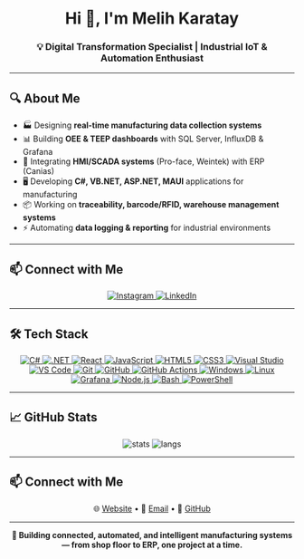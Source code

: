 <h1 align="center">Hi 👋, I'm Melih Karatay</h1>
<h3 align="center">💡 Digital Transformation Specialist | Industrial IoT & Automation Enthusiast</h3>

---

## 🔍 About Me
- 🏭 Designing **real-time manufacturing data collection systems**  
- 📊 Building **OEE & TEEP dashboards** with SQL Server, InfluxDB & Grafana  
- 🔌 Integrating **HMI/SCADA systems** (Pro-face, Weintek) with ERP (Canias)  
- 🖥️ Developing **C#, VB.NET, ASP.NET, MAUI** applications for manufacturing  
- 📦 Working on **traceability, barcode/RFID, warehouse management systems**  
- ⚡ Automating **data logging & reporting** for industrial environments  

---

## 📫 Connect with Me

<p align="center">
  <a href="https://instagram.com/melihkaratay" title="Instagram - Melih Karatay">
    <img src="https://skillicons.dev/icons?i=instagram" alt="Instagram" />
  </a>
  <a href="https://tr.linkedin.com/in/melih-karatay-1ab035b9" title="LinkedIn - Melih Karatay">
    <img src="https://skillicons.dev/icons?i=linkedin" alt="LinkedIn" />
  </a>
</p>

---

## 🛠️ Tech Stack
<p align="center">
  <p align="center">
  <a href="https://learn.microsoft.com/dotnet/csharp/">
    <img src="https://skillicons.dev/icons?i=cs" alt="C#" />
  </a>
  <a href="https://dotnet.microsoft.com/">
    <img src="https://skillicons.dev/icons?i=dotnet" alt=".NET" />
  </a>
  <a href="https://react.dev/">
    <img src="https://skillicons.dev/icons?i=react" alt="React" />
  </a>
  <a href="https://developer.mozilla.org/docs/Web/JavaScript">
    <img src="https://skillicons.dev/icons?i=js" alt="JavaScript" />
  </a>
  <a href="https://developer.mozilla.org/docs/Web/HTML">
    <img src="https://skillicons.dev/icons?i=html" alt="HTML5" />
  </a>
  <a href="https://developer.mozilla.org/docs/Web/CSS">
    <img src="https://skillicons.dev/icons?i=css" alt="CSS3" />
  </a>
  <a href="https://visualstudio.microsoft.com/">
    <img src="https://skillicons.dev/icons?i=visualstudio" alt="Visual Studio" />
  </a>
  <a href="https://code.visualstudio.com/">
    <img src="https://skillicons.dev/icons?i=vscode" alt="VS Code" />
  </a>
  <a href="https://git-scm.com/">
    <img src="https://skillicons.dev/icons?i=git" alt="Git" />
  </a>
  <a href="https://github.com/">
    <img src="https://skillicons.dev/icons?i=github" alt="GitHub" />
  </a>
  <a href="https://docs.github.com/actions">
    <img src="https://skillicons.dev/icons?i=githubactions" alt="GitHub Actions" />
  </a>
  <a href="https://www.microsoft.com/windows">
    <img src="https://skillicons.dev/icons?i=windows" alt="Windows" />
  </a>
  <a href="https://www.linux.org/">
    <img src="https://skillicons.dev/icons?i=linux" alt="Linux" />
  </a>
  <a href="https://grafana.com/">
    <img src="https://skillicons.dev/icons?i=grafana" alt="Grafana" />
  </a>
  <a href="https://nodejs.org/">
    <img src="https://skillicons.dev/icons?i=nodejs" alt="Node.js" />
  </a>
  <a href="https://www.gnu.org/software/bash/">
    <img src="https://skillicons.dev/icons?i=bash" alt="Bash" />
  </a>
  <a href="https://learn.microsoft.com/powershell/">
    <img src="https://skillicons.dev/icons?i=powershell" alt="PowerShell" />
  </a>
</p>

---

## 📈 GitHub Stats
<p align="center">
  <img src="https://github-readme-stats.vercel.app/api?username=melihkaratay&show_icons=true&theme=tokyonight" alt="stats" />
  <img src="https://github-readme-stats.vercel.app/api/top-langs/?username=melihkaratay&layout=compact&theme=tokyonight" alt="langs" />
</p>

---

## 📫 Connect with Me
<p align="center">
  🌐 <a href="https://www.melihkaratay.com">Website</a> • 
  📧 <a href="mailto:melihkaratay@gmail.com">Email</a> • 
  🔗 <a href="https://github.com/melihkaratay">GitHub</a>
</p>

---

<p align="center"><b>🚀 Building connected, automated, and intelligent manufacturing systems — from shop floor to ERP, one project at a time.</b></p>

